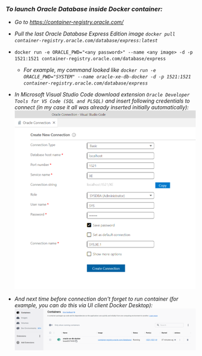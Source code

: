 ### _To launch Oracle Database inside Docker container:_  
* _Go to https://container-registry.oracle.com/_
* _Pull the last Oracle Database Express Edition image `docker pull container-registry.oracle.com/database/express:latest`_
* `docker run -e ORACLE_PWD="<any password>" --name <any image> -d -p 1521:1521 container-registry.oracle.com/database/express`
    * _For example, my command looked like `docker run -e ORACLE_PWD="SYSTEM" --name oracle-xe-db-docker -d -p 1521:1521 container-registry.oracle.com/database/express`_
* _In Microsoft Visual Studio Code download extension `Oracle Developer Tools for VS Code (SQL and PLSQL)` and insert following credentials to connect (in my case it all was already inserted initially automatically):_ 
![How to connect from VSCode](../vscode-connection-2.PNG)

* _And next time before connection don't forget to run container (for example, you can do this via UI client Docker Desktop):_
![Docker Desktop UI - running container](../docker-running.png)  
